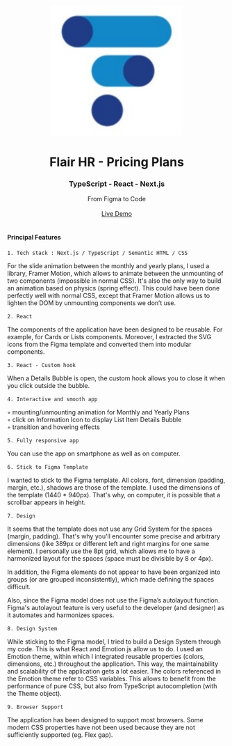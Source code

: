 <br/>
<!-- PROJECT LOGO -->
<br/>
<p align="center">
      <a href="https://flair-test.vercel.app/">
        <img src="./public/flair-icon.png" alt="Flair's Logo" width="300">
    </a>
</p>

<h1 align="center">Flair HR - Pricing Plans</h1>
<h3 align="center">TypeScript - React - Next.js</h3>

<p align="center">
    From Figma to Code<br/><br/>
    <a href="https://flair-test.vercel.app/">Live Demo</a><br/><br/>
</p>


<!-- PRINCIPAL FEATURES -->

#### Principal Features



    1. Tech stack : Next.js / TypeScript / Semantic HTML / CSS
For the slide animation between the monthly and yearly plans, I used a library, Framer Motion, which allows to animate between the unmounting of two components (impossible in normal CSS). It's also the only way to build an animation based on physics (spring effect). This could have been done perfectly well with normal CSS, except that Framer Motion allows us to lighten the DOM by unmounting components we don’t use.

    2. React
The components of the application have been designed to be reusable. For example, for Cards or Lists components. Moreover, I extracted the SVG icons from the Figma template and converted them into modular components.

    3. React - Custom hook
When a Details Bubble is open, the custom hook allows you to close it when you click outside the bubble.

    4. Interactive and smooth app

◦ mounting/unmounting animation for Monthly and Yearly Plans </br>
◦ click on Information Icon to display List Item Details Bubble </br>
◦ transition and hovering effects

    5. Fully responsive app
You can use the app on smartphone as well as on computer.

    6. Stick to Figma Template
I wanted to stick to the Figma template. All colors, font, dimension (padding, margin, etc.), shadows are those of the template.
I used the dimensions of the template (1440 * 940px). That's why, on computer, it is possible that a scrollbar appears in height.

    7. Design
It seems that the template does not use any Grid System for the spaces (margin, padding). That's why you'll encounter some precise and arbitrary dimensions (like 389px or different left and right margins for one same element).
I personally use the 8pt grid, which allows me to have a harmonized layout for the spaces (space must be divisible by 8 or 4px).

In addition, the Figma elements do not appear to have been organized into groups (or are grouped inconsistently), which made defining the spaces difficult.

Also, since the Figma model does not use the Figma’s autolayout function. Figma's autolayout feature is very useful to the developer (and designer) as it automates and harmonizes spaces.

    8. Design System
While sticking to the Figma model, I tried to build a Design System through my code. This is what React and Emotion.js allow us to do.
I used an Emotion theme, within which I integrated reusable properties (colors, dimensions, etc.) throughout the application. This way, the maintainability and scalability of the application gets a lot easier.
The colors referenced in the Emotion theme refer to CSS variables. This allows to benefit from the performance of pure CSS, but also from TypeScript autocompletion (with the Theme object).

    9. Browser Support
The application has been designed to support most browsers. Some modern CSS properties have not been used because they are not sufficiently supported (eg. Flex gap).

